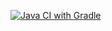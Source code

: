 [![Java CI with Gradle](https://github.com/Kocherg1nVA/AQA_hw_SQL_2/actions/workflows/gradle.yml/badge.svg)](https://github.com/Kocherg1nVA/AQA_hw_SQL_2/actions/workflows/gradle.yml)